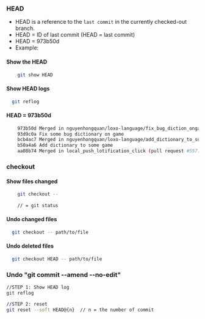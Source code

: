 ### HEAD
  - HEAD is a reference to the `last commit` in the currently checked-out branch.
  - HEAD = ID of last commit (HEAD = last commit)
  - HEAD = 973b50d
  - Example:
 

#### Show the HEAD
```sh
    git show HEAD
```

#### Show HEAD logs

```sh
  git reflog
```

#### HEAD = 973b50d
```sh
    973b50d Merged in nguyenhongquan/loxo-language/fix_bug_diction_ongame (pull request #562)
    93d9c0a Fix some bug dictionary on game
    bcb4ac7 Merged in nguyenhongquan/loxo-language/add_dictionary_to_some_game (pull request #561)
    b50a4a6 Add dictionary to some game
    aa08b74 Merged in local_push_lotification_click (pull request #557)
```
  

### checkout

#### Show files changed

```sh
    git checkout --
    
    // = git status
```

#### Undo changed files

```sh
  git checkout -- path/to/file
```

#### Undo deleted files

```sh
  git checkout HEAD -- path/to/file
```

### Undo "git commit --amend --no-edit"

```sh
//STEP 1: Show HEAD log
git reflog

//STEP 2: reset
git reset --soft HEAD@{n}  // n = the number of commit
```
